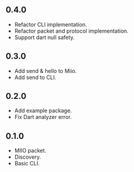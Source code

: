## 0.4.0

- Refactor CLI implementation.
- Refactor packet and protocol implementation.
- Support dart null safety.

## 0.3.0

- Add send & hello to Miio.
- Add send to CLI.

## 0.2.0

- Add example package.
- Fix Dart analyzer error.

## 0.1.0

- MIIO packet.
- Discovery.
- Basic CLI.